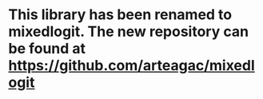 # This library has been renamed to **mixedlogit**. The new repository can be found at https://github.com/arteagac/mixedlogit
